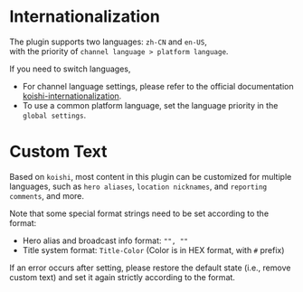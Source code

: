 # Internationalization

The plugin supports two languages: `zh-CN` and `en-US`,  
with the priority of `channel language > platform language`.

If you need to switch languages,

- For channel language settings, please refer to the official documentation [koishi-internationalization](https://koishi.chat/en-US/manual/usage/customize.html#internationalization).
- To use a common platform language, set the language priority in the `global settings`.

# Custom Text

Based on `koishi`, most content in this plugin can be customized for multiple languages, such as `hero aliases`, `location nicknames`, and `reporting comments`, and more.

Note that some special format strings need to be set according to the format:
- Hero alias and broadcast info format: `"", ""`
- Title system format: `Title-Color` (Color is in HEX format, with `#` prefix)

If an error occurs after setting, please restore the default state (i.e., remove custom text) and set it again strictly according to the format.
